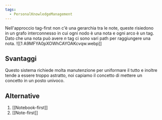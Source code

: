 ```yaml
---
tags:
  - PersonalKnowledgeManagement
---
```

Nell'approccio tag-first non c'è una gerarchia tra le note, queste risiedono in un grafo interconnesso in cui ogni nodo è una nota e ogni arco è un tag.
Dato che una nota può avere *n* tag ci sono vari path per raggiungere una nota.
![[1 A9MFYA0pXOWhCAYOAKcvqw.webp]]
## Svantaggi
Questo sistema richiede molta manutenzione per uniformare il tutto e inoltre tende a essere troppo astratto, noi capiamo il concetto di mettere un concetto in un posto univoco.

## Alternative
1. [[Notebook-first]]
2. [[Note-first]]